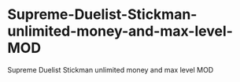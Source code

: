 # Supreme-Duelist-Stickman-unlimited-money-and-max-level-MOD
Supreme Duelist Stickman unlimited money and max level MOD
